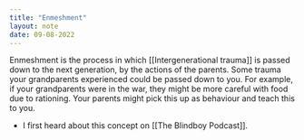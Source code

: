 ```yaml
---
title: "Enmeshment"
layout: note
date: 09-08-2022
---
```


Enmeshment is the process in which [[Intergenerational trauma]] is passed down to the next generation, by the actions of the parents. Some trauma your grandparents experienced could be passed down to you. For example, if your grandparents were in the war, they might be more careful with food due to rationing. Your parents might pick this up as behaviour and teach this to you.

-   I first heard about this concept on [[The Blindboy Podcast]].
